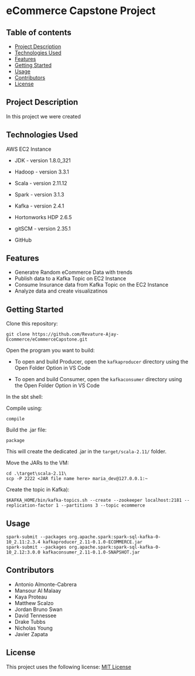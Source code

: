 # eCommerce Capstone Project

## Table of contents
* [Project Description](#project-description)
* [Technologies Used](#technologies-used)
* [Features](#features)
* [Getting Started](#getting-started)
* [Usage](#usage)
* [Contributors](#contributors)
* [License](license)

## Project Description

In this project we were created 

## Technologies Used

AWS EC2 Instance
- JDK - version 1.8.0_321
- Hadoop - version 3.3.1
- Scala - version 2.11.12
- Spark - version 3.1.3
- Kafka - version 2.4.1

- Hortonworks HDP 2.6.5
- gitSCM - version 2.35.1
- GitHub

## Features

- Generatre Random eCommerce Data with trends
- Publish data to a Kafka Topic on EC2 Instance
- Consume Insurance data from Kafka Topic on the EC2 Instance
- Analyze data and create visualizatinos

## Getting Started
Clone this repository:

    git clone https://github.com/Revature-Ajay-Ecommerce/eCommerceCapstone.git
    
Open the program you want to build:

- To open and build Producer, open the `kafkaproducer` directory using the Open Folder Option in VS Code

- To open and build Consumer, open the `kafkaconsumer` directory using the Open Folder Option in VS Code

In the sbt shell:

Compile using:

    compile

Build the .jar file:

    package
    
This will create the dedicated .jar in the `target/scala-2.11/` folder.
    
Move the JARs to the VM:

    cd .\target\scala-2.11\
    scp -P 2222 <JAR file name here> maria_dev@127.0.0.1:~
    
Create the topic in Kafka):

    $KAFKA_HOME/bin/kafka-topics.sh --create --zookeeper localhost:2181 --replication-factor 1 --partitions 3 --topic ecommerce

## Usage

    spark-submit --packages org.apache.spark:spark-sql-kafka-0-10_2.11:2.3.4 kafkaproducer_2.11-0.1.0-ECOMMERCE.jar
    spark-submit --packages org.apache.spark:spark-sql-kafka-0-10_2.12:3.0.0 kafkaconsumer_2.11-0.1.0-SNAPSHOT.jar

## Contributors
 - Antonio Almonte-Cabrera
 - Mansour Al Malaay
 - Kaya Proteau
 - Matthew Scalzo
 - Jordan Bruno Swan
 - David Tennessee
 - Drake Tubbs
 - Nicholas Young
 - Javier Zapata

## License
This project uses the following license: [MIT License](https://github.com/Revature-Ajay-Ecommerce/eCommerceCapstone/blob/02873be5f4a4b1ef13772636dea55ecbb8edb060/LICENSE)


